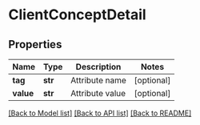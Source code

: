 # ClientConceptDetail

## Properties
Name | Type | Description | Notes
------------ | ------------- | ------------- | -------------
**tag** | **str** | Attribute name  | [optional] 
**value** | **str** | Attribute value  | [optional] 

[[Back to Model list]](../README.md#documentation-for-models) [[Back to API list]](../README.md#documentation-for-api-endpoints) [[Back to README]](../README.md)


